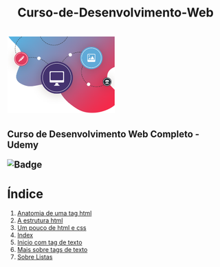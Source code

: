 <h1 align="center">Curso-de-Desenvolvimento-Web<h1>
<img src=https://github.com/Fas-naWeb/Curso-de-Desenvolvimento-Web/blob/main/img/logo1.png width=250px>
<h2>Curso de Desenvolvimento Web Completo - Udemy</2>

![Badge](http://img.shields.io/static/v1?label=STATUS-DO-CURSO&message=%20EM-ANDAMENTO&color=GREEN&style=for-the-badge)

# Índice

<ol>
  <li>
   <a href = "https://github.com/Fas-naWeb/Curso-de-Desenvolvimento-Web/blob/main/_01_Sobre_HTML/_01_anatomia_da_tag.html">
     Anatomia de uma tag html
   </a>
  </li>

  <li>
   <a href = "https://github.com/Fas-naWeb/Curso-de-Desenvolvimento-Web/blob/main/_01_Sobre_HTML/_02_sobreAtag_html.html">
     A estrutura html
   </a>
  </li>

  <li>
   <a href = "https://github.com/Fas-naWeb/Curso-de-Desenvolvimento-Web/blob/main/_01_Sobre_HTML/_03_umPoucoCss.html">
     Um pouco de html e css
   </a>
  </li>

  <li>
   <a href = "https://github.com/Fas-naWeb/Curso-de-Desenvolvimento-Web/blob/main/_01_Sobre_HTML/index.html">
     Index
   </a>
  </li>

  <li>
   <a href = "https://github.com/Fas-naWeb/Curso-de-Desenvolvimento-Web/blob/main/_01_Sobre_HTML/exercicios/texto1.html">
     Inicio com tag de texto
   </a>
  </li>

  <li>
    <a href="https://github.com/Fas-naWeb/Curso-de-Desenvolvimento-Web/blob/main/_01_Sobre_HTML/exercicios/texto2.html">
    Mais sobre tags de texto
    </a>
  </li>

  <li>
    <a href="https://github.com/Fas-naWeb/Curso-de-Desenvolvimento-Web/blob/main/_01_Sobre_HTML/exercicios/listas.html">
   Sobre Listas
    </a>
  </li>
</ol>

